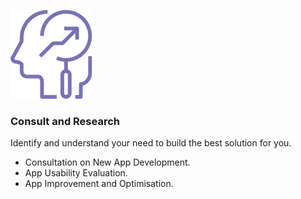 ![Consult and Research](images/research.png)

### Consult and Research

Identify and understand your need to build the best solution for you.

- Consultation on New App Development.
- App Usability Evaluation.
- App Improvement and Optimisation.
